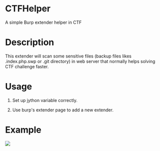 # CTFHelper

A simple Burp extender helper in CTF

# Description

 This extender will scan some sensitive files (backup files likes .index.php.swp or .git directory) in web server that normally helps solving CTF challenge faster.

# Usage

 1. Set up jython variable correctly.
 
 2. Use burp's extender page to add a new extender.
 
# Example

![](https://github.com/unamer/CTFHelper/raw/master/result.png)
